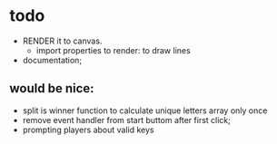 # todo
- RENDER it to canvas.
  - import properties to render: to draw lines
- documentation;
## would be nice:
- split is winner function to calculate unique letters array only once
- remove event handler from start buttom after first click;
- prompting players about valid keys